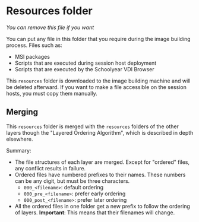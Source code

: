# Resources folder

_You can remove this file if you want_

You can put any file in this folder that you require during the image building process.
Files such as:

- MSI packages
- Scripts that are executed during session host deployment
- Scripts that are executed by the Schoolyear VDI Browser

This `resources` folder is downloaded to the image building machine and will be
deleted afterward.
If you want to make a file accessible on the session hosts, you must copy them manually.

## Merging

This `resources` folder is merged with the `resources` folders of the other layers
though the "Layered Ordering Algorithm", which is described in depth elsewhere.

Summary:

- The file structures of each layer are merged. Except for "ordered" files, any conflict results in failure.
- Ordered files have numbered prefixes to their names. These numbers can be any digit, but must be three characters.
    - `000_<filename>`: default ordering
    - `000_pre_<filename>`: prefer early ordering
    - `000_post_<filename>`: prefer later ordering
- All the ordered files in one folder get a new prefix to follow the ordering of layers.
  **Important**: This means that their filenames will change.
